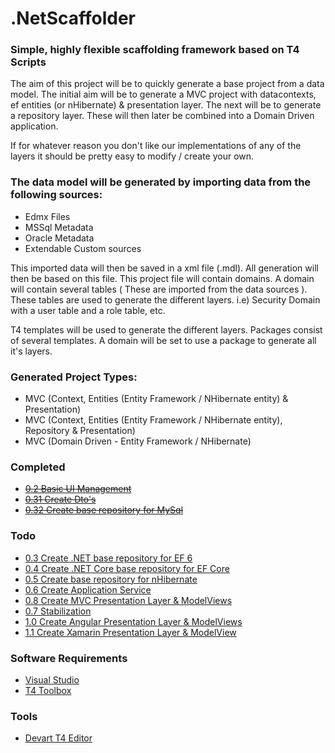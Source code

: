 # .NetScaffolder

### Simple, highly flexible scaffolding framework based on T4 Scripts

The aim of this project will be to quickly generate a base project from a data model. The initial aim will be to generate a MVC project with datacontexts, ef entities (or nHibernate) & presentation layer. The next will be to generate a repository layer. These will then later be combined into a Domain Driven application.

If for whatever reason you don't like our implementations of any of the layers it should be pretty easy to modify / create your own.

### The data model will be generated by importing data from the following sources:

- Edmx Files
- MSSql Metadata
- Oracle Metadata
- Extendable Custom sources

This imported data will then be saved in a xml file (.mdl). All generation will then be based on this file.
This project file will contain domains. A domain will contain several tables ( These are imported from the data sources ). These tables are used to generate the different layers. i.e) Security Domain with a user table and a role table, etc.

T4 templates will be used to generate the different layers. Packages consist of several templates. A domain will be set to use a package to generate all it's layers.  

### Generated Project Types:

- MVC (Context, Entities (Entity Framework / NHibernate entity) & Presentation)
- MVC (Context, Entities (Entity Framework / NHibernate entity), Repository & Presentation)
- MVC (Domain Driven - Entity Framework / NHibernate)

### Completed
- ~~[0.2 Basic UI Management](https://github.com/laredoza/.NetScaffolder/milestone/2)~~
- ~~[0.31 Create Dto's](https://github.com/laredoza/.NetScaffolder/milestone/7)~~
- ~~[0.32 Create base repository for MySql](https://github.com/laredoza/.NetScaffolder/milestone/9)~~

### Todo
- [0.3 Create .NET base repository for EF 6](https://github.com/laredoza/.NetScaffolder/milestone/3)
- [0.4 Create .NET Core base repository for EF Core](https://github.com/laredoza/.NetScaffolder/milestone/4)
- [0.5 Create base repository for nHibernate](https://github.com/laredoza/.NetScaffolder/milestone/5)
- [0.6 Create Application Service](https://github.com/laredoza/.NetScaffolder/milestone/6)
- [0.8 Create MVC Presentation Layer & ModelViews](https://github.com/laredoza/.NetScaffolder/milestone/8)
- [0.7 Stabilization](https://github.com/laredoza/.NetScaffolder/milestone/12)
- [1.0 Create Angular Presentation Layer & ModelViews](https://github.com/laredoza/.NetScaffolder/milestone/10)
- [1.1 Create Xamarin Presentation Layer & ModelView](https://github.com/laredoza/.NetScaffolder/milestone/11)

### Software Requirements
- [Visual Studio](https://www.visualstudio.com/downloads/)
- [T4 Toolbox](https://marketplace.visualstudio.com/items?itemName=OlegVSych.T4ToolboxforVisualStudio2017)

### Tools
- [Devart T4 Editor](https://www.devart.com/t4-editor/download.html)
